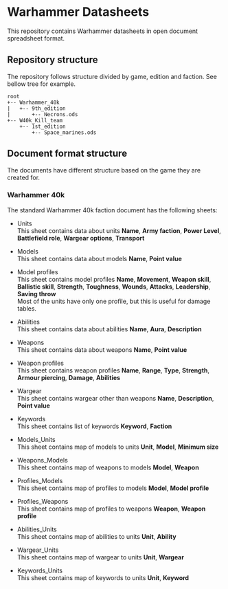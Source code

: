 # Warhammer Datasheets
This repository contains Warhammer datasheets in open document spreadsheet format.

## Repository structure
The repository follows structure divided by game, edition and faction. See bellow
tree for example.

```
root
+-- Warhammer_40k
|   +-- 9th_edition
|       +-- Necrons.ods
+-- W40k_Kill_team
    +-- 1st_edition
        +-- Space_marines.ods
```

## Document format structure
The documents have different structure based on the game they are created for.

### Warhammer 40k
The standard Warhammer 40k faction document has the following sheets:

* Units  
This sheet contains data about units **Name**, **Army faction**, **Power Level**,
**Battlefield role**, **Wargear options**, **Transport**

* Models  
This sheet contains data about models **Name**, **Point value**

* Model profiles  
This sheet contains model profiles **Name**, **Movement**, **Weapon skill**,
**Ballistic skill**, **Strength**, **Toughness**, **Wounds**, **Attacks**, **Leadership**,
**Saving throw**  
Most of the units have only one profile, but this is useful for damage tables.

* Abilities  
This sheet contains data about abilities **Name**, **Aura**, **Description**

* Weapons  
This sheet contains data about weapons **Name**, **Point value**

* Weapon profiles  
This sheet contains weapon profiles **Name**, **Range**, **Type**, **Strength**,
**Armour piercing**, **Damage**, **Abilities**

* Wargear  
This sheet contains wargear other than weapons **Name**, **Description**, **Point value**

* Keywords  
This sheet contains list of keywords **Keyword**, **Faction**

* Models_Units  
This sheet contains map of models to units **Unit**, **Model**, **Minimum size**

* Weapons_Models  
This sheet contains map of weapons to models **Model**, **Weapon**

* Profiles_Models  
This sheet contains map of profiles to models **Model**, **Model profile**

* Profiles_Weapons  
This sheet contains map of profiles to weapons **Weapon**, **Weapon profile**

* Abilities_Units  
This sheet contains map of abilities to units **Unit**, **Ability**

* Wargear_Units  
This sheet contains map of wargear to units **Unit**, **Wargear**

* Keywords_Units  
This sheet contains map of keywords to units **Unit**, **Keyword**
